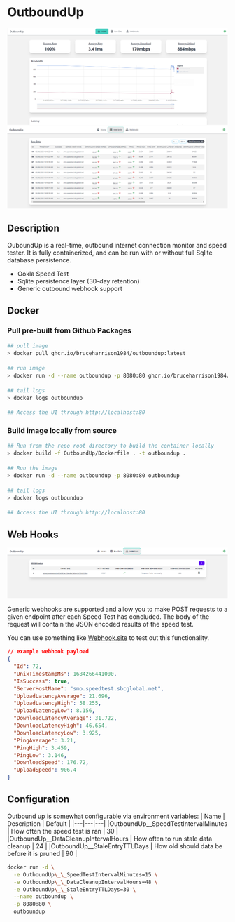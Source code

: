 # OutboundUp

![Home Screen](homescreen-preview.png)
![Raw Data](rawdata-preview.png)

## Description

OuboundUp is a real-time, outbound internet connection monitor and speed tester. It is fully containerized, and can be run with or without full Sqlite database persistence.

- Ookla Speed Test
- Sqlite persistence layer (30-day retention)
- Generic outbound webhook support

## Docker

### Pull pre-built from Github Packages

```sh
## pull image
> docker pull ghcr.io/bruceharrison1984/outboundup:latest

## run image
> docker run -d --name outboundup -p 8080:80 ghcr.io/bruceharrison1984/outboundup:latest

## tail logs
> docker logs outboundup

## Access the UI through http://localhost:80
```

### Build image locally from source

```sh
## Run from the repo root directory to build the container locally
> docker build -f OutboundUp/Dockerfile . -t outboundup .

## Run the image
> docker run -d --name outboundup -p 8080:80 outboundup

## tail logs
> docker logs outboundup

## Access the UI through http://localhost:80
```

## Web Hooks

![Web Hooks](webhooks-preview.png)

Generic webhooks are supported and allow you to make POST requests to a given endpoint after each Speed Test has concluded. The body of the request will contain the JSON encoded results of the speed test.

You can use something like [Webhook.site](https://webhook.site/) to test out this functionality.

```json
// example webhook payload
{
  "Id": 72,
  "UnixTimestampMs": 1684266441000,
  "IsSuccess": true,
  "ServerHostName": "smo.speedtest.sbcglobal.net",
  "UploadLatencyAverage": 21.696,
  "UploadLatencyHigh": 58.255,
  "UploadLatencyLow": 8.156,
  "DownloadLatencyAverage": 31.722,
  "DownloadLatencyHigh": 46.654,
  "DownloadLatencyLow": 3.925,
  "PingAverage": 3.21,
  "PingHigh": 3.459,
  "PingLow": 3.146,
  "DownloadSpeed": 176.72,
  "UploadSpeed": 906.4
}
```

## Configuration

Outbound up is somewhat configurable via environment variables:
| Name | Description | Default |
|---|---|---|
|OutboundUp\_\_SpeedTestIntervalMinutes | How often the speed test is ran | 30 |
|OutboundUp\_\_DataCleanupIntervalHours | How often to run stale data cleanup | 24 |
|OutboundUp\_\_StaleEntryTTLDays | How old should data be before it is pruned | 90 |

```sh
docker run -d \
  -e OutboundUp\_\_SpeedTestIntervalMinutes=15 \
  -e OutboundUp\_\_DataCleanupIntervalHours=48 \
  -e OutboundUp\_\_StaleEntryTTLDays=30 \
  --name outboundup \
  -p 8080:80 \
  outboundup
```

